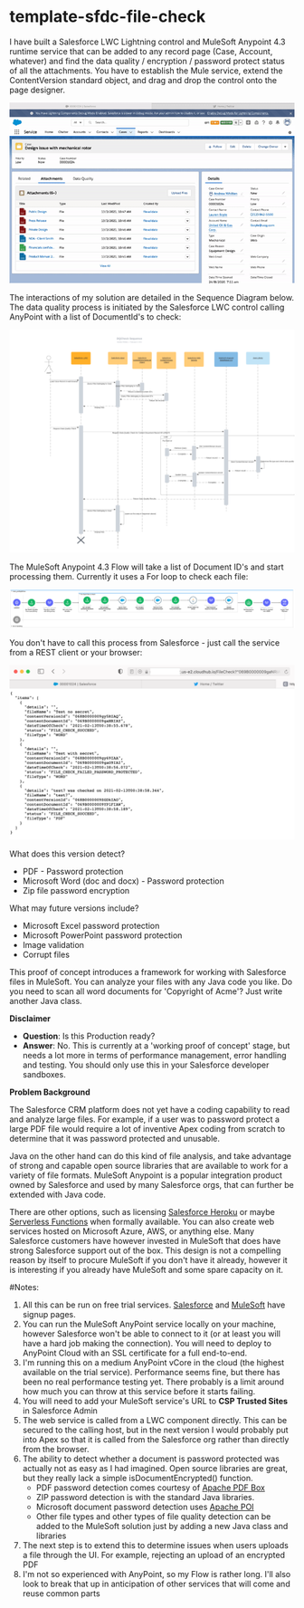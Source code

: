 # template-sfdc-file-check

I have built a Salesforce LWC Lightning control and MuleSoft Anypoint 4.3 runtime service that can be added to any record page (Case, Account, whatever) and find the data quality / encryption / password protect status of all the attachments. You have to establish the Mule service, extend the ContentVersion standard object, and drag and drop the control onto the page designer.

<IMG src='https://github.com/andrewwhitten/template-sfdc-file-check/blob/main/media/ShortDemo.gif'/>

The interactions of my solution are detailed in the Sequence Diagram below. The data quality process is initiated by the Salesforce LWC control calling AnyPoint with a list of DocumentId's to check:

<IMG src='https://github.com/andrewwhitten/template-sfdc-file-check/blob/main/media/dqcheck-sequence.png'/>

The MuleSoft Anypoint 4.3 Flow will take a list of Document ID's and start processing them. Currently it uses a For loop to check each file:

<IMG src='https://github.com/andrewwhitten/template-sfdc-file-check/blob/main/media/sfdcfilevalidate.png'/>

You don't have to call this process from Salesforce - just call the service from a REST client or your browser:

<IMG src='https://github.com/andrewwhitten/template-sfdc-file-check/blob/main/media/Browser.png'/>

<p>What does this version detect?</p>

<ul>
  <li>PDF - Password protection</li>
  <li>Microsoft Word (doc and docx) - Password protection</li>
  <li>Zip file password encryption</li>
</ul>

<p>What may future versions include?</p>

<ul>
  <li>Microsoft Excel password protection</li>
  <li>Microsoft PowerPoint password protection</li>
  <li>Image validation</li>
  <li>Corrupt files</li>
</ul>

<p>This proof of concept introduces a framework for working with Salesforce files in MuleSoft. You can analyze your files with any Java code you like. Do you need to scan all word documents for 'Copyright of Acme'? Just write another Java class.</p>

<p><strong>Disclaimer</strong></p>

<ul>
  <li><strong>Question</strong>: Is this Production ready?</li>
  <li><strong>Answer</strong>: No. This is currently at a 'working proof of concept' stage, but needs a lot more in terms of performance management, error handling and testing. You should only use this in your Salesforce developer sandboxes.</li>
</ul>

<p><strong>Problem Background</strong></p>

<p>The Salesforce CRM platform does not yet have a coding capability to read and analyze large files. For example, if a user was to password protect a large PDF file would require a lot of inventive Apex coding from scratch to determine that it was password protected and unusable.</p>

<p>Java on the other hand can do this kind of file analysis, and take advantage of strong and capable open source libraries that are available to work for a variety of file formats. MuleSoft Anypoint is a popular integration product owned by Salesforce and used by many Salesforce orgs, that can further be extended with Java code.</p>

<p>There are other options, such as licensing <a href="https://www.heroku.com/salesforce">Salesforce Heroku</a> or maybe <a href="https://developer.salesforce.com/blogs/2019/11/introducing-salesforce-evergreen.html">Serverless Functions</a> when formally available. You can also create web services hosted on Microsoft Azure, AWS, or anything else. Many Salesforce customers have however invested in MuleSoft that does have strong Salesforce support out of the box. This design is not a compelling reason by itself to procure MuleSoft if you don't have it already, however it is interesting if you already have MuleSoft and some spare capacity on it.</p>

#Notes:

<ol>
  <li>All this can be run on free trial services. <a rel="noreferrer noopener" href="https://developer.salesforce.com/signup" target="_blank">Salesforce</a> and <a href="https://anypoint.mulesoft.com/login/signup">MuleSoft</a> have signup pages.</li>
  <li>You can run the MuleSoft AnyPoint service locally on your machine, however Salesforce won't be able to connect to it (or at least you will have a hard job making the connection). You will need to deploy to AnyPoint Cloud with an SSL certificate for a full end-to-end. </li>
  <li>I'm running this on a medium AnyPoint vCore in the cloud (the highest available on the trial service). Performance seems fine, but there has been no real performance testing yet. There probably is a limit around how much you can throw at this service before it starts failing.</li>
  <li>You will need to add your MuleSoft service's URL to <strong>CSP Trusted Sites</strong> in Salesforce Admin</li>
  <li>The web service is called from a LWC component directly. This can be secured to the calling host, but in the next version I would probably put into Apex so that it is called from the Salesforce org rather than directly from the browser.</li>
  <li>The ability to detect whether a document is password protected was actually not as easy as I had imagined. Open source libraries are great, but they really lack a simple isDocumentEncrypted() function. 
    <ul>
      <li>PDF password detection comes courtesy of&nbsp;<a href="https://pdfbox.apache.org/">Apache PDF Box</a>&nbsp;</li><li>ZIP password detection is with the standard Java libraries. </li>
      <li>Microsoft document password detection uses <a href="https://poi.apache.org/">Apache POI</a></li>
      <li>Other file types and other types of file quality detection can be added to the MuleSoft solution just by adding a new Java class and libraries </li>
    </ul>
  </li>
  <li>The next step is to extend this to determine issues when users uploads a file through the UI. For example, rejecting an upload of an encrypted PDF</li><li>I'm not so experienced with AnyPoint, so my Flow is rather long. I'll also look to break that up in anticipation of other services that will come and reuse common parts</li>
</ol>
